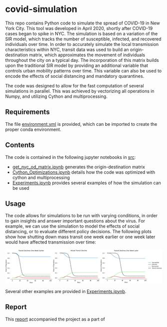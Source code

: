 # covid-simulation
This repo contains Python code to simulate the spread of COVID-19 in New York City. This tool was developed in April 2020, shortly after COVID-19 cases began to spike in NYC. The simulation is based on a variation of the SIR model, which tracks the number of susceptible, infected, and recovered individuals over time. In order to accurately simulate the local transmission characteristics within NYC, transit data was used to build an origin-destination matrix, which approximates the movement of individuals throughout the city on a typical day. The incorporation of this matrix builds upon the traditional SIR model by providing an additional variable that controls urban mobility patterns over time. This variable can also be used to encode the effects of social distancing and mandatory quarantines. 

The code was designed to allow for the fast computation of several simulations in parallel. This was achieved by vectorizing all operations in Numpy, and utilizing Cython and multiprocessing.


## Requirements
The file [environment.yml](https://github.com/rb2540/covid-simulation/blob/main/src/environment.yml) is provided, which can be imported to create the proper conda environment.


## Contents
The code is contained in the following jupyter notebooks in [src](https://github.com/rb2540/covid-simulation/tree/main/src):
* [get_nyc_od_matrix.ipynb](https://github.com/rb2540/covid-simulation/blob/main/src/get_nyc_od_matrix.ipynb) generates the origin-destination matrix
* [Cython_Optimizations.ipynb](https://github.com/rb2540/covid-simulation/blob/main/src/Cython_Optimizations.ipynb) details how the code was optimized with cython and multiprocessing
* [Experiments.ipynb](https://github.com/rb2540/covid-simulation/blob/main/src/Experiments.ipynb) provides several examples of how the simulation can be used


## Usage
The code allows for simulations to be run with varying conditions, in order to gain insights and answer important questions about the virus. For example, we can use the simulation to model the effects of social distancing, or to evaluate different policy decisions. The following plots show how shutting down mass transit one week earlier or one week later would have affected transmission over time:

![Transit Decline Timing](https://github.com/rb2540/covid-simulation/blob/main/figures/TransitTimingDeclinesPlots.jpg)

Several other examples are provided in [Experiments.ipynb](https://github.com/rb2540/covid-simulation/blob/main/src/Experiments.ipynb). 


## Report
This [report]() accompanied the project as a part of

